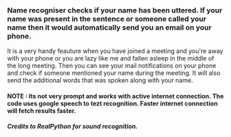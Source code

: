 ### Name recogniser checks if your name has been uttered. If your name was present in the sentence or someone called your name then it would automatically send you an email on your phone.
It is a very handy feauture when you have joined a meeting and you're away with your phone or you are lazy like me and fallen asleep in the middle of the long meeting. Then you can see your mail notifications on your phone and check if someone mentioned your name during the meeting. It will also send the additional words that was spoken along with your name. 

#### NOTE : Its not very prompt and works with active internet connection. The code uses google speech to tezt recognition. Faster internet connection will fetch results faster.



##### Credits to RealPython for sound recognition.

